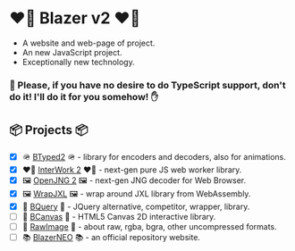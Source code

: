 # ❤️‍🔥 Blazer v2 ❤️‍🔥

- A website and web-page of project. 
- An new JavaScript project. 
- Exceptionally new technology. 

### 🤚 Please, if you have no desire to do TypeScript support, don't do it! I'll do it for you somehow! ✋

## 📦 Projects 📦

- [x] 🪖 [BTyped2](https://github.com/BlazerNEO/BTyped2) 🪖 - library for encoders and decoders, also for animations.
- [x] ❤️‍🔥 [InterWork 2](https://github.com/BlazerNEO/InterWork2) ❤️‍🔥 - next-gen pure JS web worker library.
- [x] 🖼 [OpenJNG 2](https://github.com/BlazerNEO/OpenJNG2) 🖼 - next-gen JNG decoder for Web Browser.
- [x] 🖼 [WrapJXL](https://github.com/BlazerNEO/WrapJXL) 🖼 - wrap around JXL library from WebAssembly.
- [x] 🪭 [BQuery](https://github.com/BlazerNEO/BQuery) 🪭 - JQuery alternative, competitor, wrapper, library.
- [ ] 🎨 [BCanvas](https://github.com/BlazerNEO/BCanvas) 🎨 - HTML5 Canvas 2D interactive library.
- [ ] 🥩 [RawImage](https://github.com/BlazerNEO/RawImage) 🥩 - about raw, rgba, bgra, other uncompressed formats.
- [ ] 📚 [BlazerNEO](https://github.com/BlazerNEO/.github) 📚 - an official repository website.
